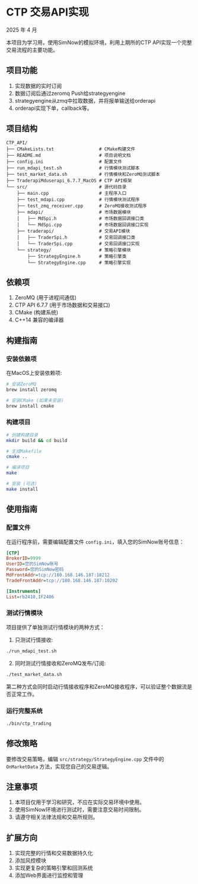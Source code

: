 # CTP 交易API实现

2025 年 4 月

本项目为学习用，使用SimNow的模拟环境，利用上期所的CTP API实现一个完整交易流程的主要功能。

## 项目功能

1. 实现数据的实时订阅
2. 数据订阅后通过zeromq Push给strategyengine
3. strategyengine从zmq中拉取数据，并将报单输送给orderapi
4. orderapi实现下单，callback等。

## 项目结构

```
CTP_API/
├── CMakeLists.txt                 # CMake构建文件
├── README.md                      # 项目说明文档
├── config.ini                     # 配置文件
├── run_mdapi_test.sh              # 行情模块测试脚本
├── test_market_data.sh            # 行情模块和ZeroMQ测试脚本
├── TraderapiMduserapi_6.7.7_MacOS # CTP API框架
└── src/                           # 源代码目录
    ├── main.cpp                   # 主程序入口
    ├── test_mdapi.cpp             # 行情模块测试程序
    ├── test_zmq_receiver.cpp      # ZeroMQ接收测试程序
    ├── mdapi/                     # 市场数据模块
    │   ├── MdSpi.h                # 市场数据回调接口类
    │   └── MdSpi.cpp              # 市场数据回调接口实现
    ├── traderapi/                 # 交易API模块
    │   ├── TraderSpi.h            # 交易回调接口类
    │   └── TraderSpi.cpp          # 交易回调接口实现
    └── strategy/                  # 策略引擎模块
        ├── StrategyEngine.h       # 策略引擎类
        └── StrategyEngine.cpp     # 策略引擎实现
```

## 依赖项

1. ZeroMQ (用于进程间通信)
2. CTP API 6.7.7 (用于市场数据和交易接口)
3. CMake (构建系统)
4. C++14 兼容的编译器

## 构建指南

### 安装依赖项

在MacOS上安装依赖项:

```bash
# 安装ZeroMQ
brew install zeromq

# 安装CMake (如果未安装)
brew install cmake
```

### 构建项目

```bash
# 创建构建目录
mkdir build && cd build

# 生成Makefile
cmake ..

# 编译项目
make

# 安装 (可选)
make install
```

## 使用指南

### 配置文件

在运行程序前，需要编辑配置文件 `config.ini`，填入您的SimNow账号信息：

```ini
[CTP]
BrokerID=9999
UserID=您的SimNow账号
Password=您的SimNow密码
MdFrontAddr=tcp://180.168.146.187:10212
TradeFrontAddr=tcp://180.168.146.187:10202

[Instruments]
List=rb2410,IF2406
```

### 测试行情模块

项目提供了单独测试行情模块的两种方式：

1. 只测试行情接收:

```bash
./run_mdapi_test.sh
```

2. 同时测试行情接收和ZeroMQ发布/订阅:

```bash
./test_market_data.sh
```

第二种方式会同时启动行情接收程序和ZeroMQ接收程序，可以验证整个数据流是否正常工作。

### 运行完整系统

```bash
./bin/ctp_trading
```

## 修改策略

要修改交易策略，编辑 `src/strategy/StrategyEngine.cpp` 文件中的 `OnMarketData` 方法，实现您自己的交易逻辑。

## 注意事项

1. 本项目仅用于学习和研究，不应在实际交易环境中使用。
2. 使用SimNow环境进行测试时，需要注意交易时间限制。
3. 请遵守相关法律法规和交易所规则。

## 扩展方向

1. 实现完整的行情和交易数据持久化
2. 添加风控模块
3. 实现更复杂的策略引擎和回测系统
4. 添加Web界面进行监控和管理
